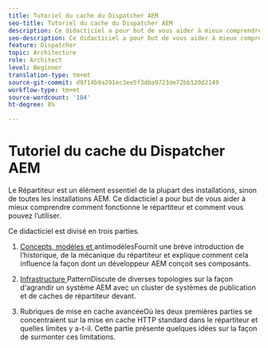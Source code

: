 ```yaml
---
title: Tutoriel du cache du Dispatcher AEM
seo-title: Tutoriel du cache du Dispatcher AEM
description: Ce didacticiel a pour but de vous aider à mieux comprendre comment fonctionne le répartiteur et comment vous pouvez l’utiliser.
seo-description: Ce didacticiel a pour but de vous aider à mieux comprendre comment fonctionne le répartiteur et comment vous pouvez l’utiliser.
feature: Dispatcher
topic: Architecture
role: Architect
level: Beginner
translation-type: tm+mt
source-git-commit: d9714b9a291ec3ee5f3dba9723de72bb120d2149
workflow-type: tm+mt
source-wordcount: '184'
ht-degree: 8%

---
```



# Tutoriel du cache du Dispatcher AEM

Le Répartiteur est un élément essentiel de la plupart des installations, sinon de toutes les installations AEM. Ce didacticiel a pour but de vous aider à mieux comprendre comment fonctionne le répartiteur et comment vous pouvez l’utiliser.

Ce didacticiel est divisé en trois parties.

1. [Concepts, modèles et ](chapter-1.md)
antimodèlesFournit une brève introduction de l’historique, de la mécanique du répartiteur et explique comment cela influence la façon dont un développeur AEM conçoit ses composants.

1. [Infrastructure ](chapter-2.md)
PatternDiscute de diverses topologies sur la façon d&#39;agrandir un système AEM avec un cluster de systèmes de publication et de caches de répartiteur devant.

1. [](chapter-3.md)
Rubriques de mise en cache avancéeOù les deux premières parties se concentraient sur la mise en cache HTTP standard dans le répartiteur et quelles limites y a-t-il. Cette partie présente quelques idées sur la façon de surmonter ces limitations.
